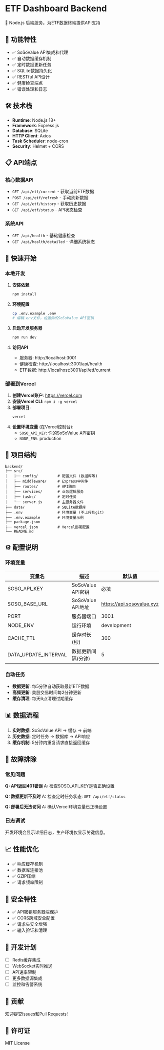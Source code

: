 # ETF Dashboard Backend

🚀 Node.js 后端服务，为ETF数据终端提供API支持

## 🌟 功能特性

- ✅ SoSoValue API集成和代理
- ✅ 自动数据缓存机制
- ✅ 定时数据更新任务
- ✅ SQLite数据持久化
- ✅ RESTful API设计
- ✅ 健康检查端点
- ✅ 错误处理和日志

## 🛠️ 技术栈

- **Runtime**: Node.js 18+
- **Framework**: Express.js
- **Database**: SQLite
- **HTTP Client**: Axios
- **Task Scheduler**: node-cron
- **Security**: Helmet + CORS

## 📋 API端点

### 核心数据API
- `GET /api/etf/current` - 获取当前ETF数据
- `POST /api/etf/refresh` - 手动刷新数据
- `GET /api/etf/history` - 获取历史数据
- `GET /api/etf/status` - API状态检查

### 系统API
- `GET /api/health` - 基础健康检查
- `GET /api/health/detailed` - 详细系统状态

## 🚀 快速开始

### 本地开发

1. **安装依赖**
   ```bash
   npm install
   ```

2. **环境配置**
   ```bash
   cp .env.example .env
   # 编辑.env文件，设置你的SoSoValue API密钥
   ```

3. **启动开发服务器**
   ```bash
   npm run dev
   ```

4. **访问API**
   - 服务器: http://localhost:3001
   - 健康检查: http://localhost:3001/api/health
   - ETF数据: http://localhost:3001/api/etf/current

### 部署到Vercel

1. **创建Vercel账户**: https://vercel.com
2. **安装Vercel CLI**: `npm i -g vercel`
3. **部署项目**:
   ```bash
   vercel
   ```
4. **设置环境变量** (在Vercel控制台):
   - `SOSO_API_KEY`: 你的SoSoValue API密钥
   - `NODE_ENV`: production

## 📁 项目结构

```
backend/
├── src/
│   ├── config/         # 配置文件 (数据库等)
│   ├── middleware/     # Express中间件
│   ├── routes/         # API路由
│   ├── services/       # 业务逻辑服务
│   ├── tasks/          # 定时任务
│   └── server.js       # 主服务器文件
├── data/               # SQLite数据库
├── .env                # 环境变量 (不上传到git)
├── .env.example        # 环境变量示例
├── package.json
├── vercel.json         # Vercel部署配置
└── README.md
```

## ⚙️ 配置说明

### 环境变量

| 变量名 | 描述 | 默认值 |
|--------|------|--------|
| SOSO_API_KEY | SoSoValue API密钥 | 必填 |
| SOSO_BASE_URL | SoSoValue API地址 | https://api.sosovalue.xyz |
| PORT | 服务器端口 | 3001 |
| NODE_ENV | 运行环境 | development |
| CACHE_TTL | 缓存时长(秒) | 300 |
| DATA_UPDATE_INTERVAL | 数据更新间隔(分钟) | 5 |

### 自动任务

- **数据更新**: 每5分钟自动获取最新ETF数据
- **高频更新**: 美股交易时间每2分钟更新
- **缓存清理**: 每天6点清理过期缓存

## 📊 数据流程

1. **实时数据**: SoSoValue API → 缓存 → 前端
2. **历史数据**: 定时任务 → 数据库 → API响应
3. **缓存机制**: 5分钟内重复请求直接返回缓存

## 🔧 故障排除

### 常见问题

**Q: API返回401错误**
A: 检查SOSO_API_KEY是否正确设置

**Q: 数据更新不及时**
A: 检查定时任务状态: `GET /api/etf/status`

**Q: 部署后无法访问**
A: 确认Vercel环境变量已正确设置

### 日志调试

开发环境会显示详细日志，生产环境仅显示关键信息。

## 📈 性能优化

- ✅ 响应缓存机制
- ✅ 数据库连接池
- ✅ GZIP压缩
- ✅ 请求频率限制

## 🔐 安全特性

- ✅ API密钥服务器端保护
- ✅ CORS跨域安全配置
- ✅ 请求头安全增强
- ✅ 输入验证和清理

## 📝 开发计划

- [ ] Redis缓存集成
- [ ] WebSocket实时推送
- [ ] API速率限制
- [ ] 更多数据源集成
- [ ] 监控和告警系统

## 🤝 贡献

欢迎提交Issues和Pull Requests!

## 📄 许可证

MIT License